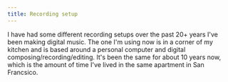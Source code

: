 ```yaml
---
title: Recording setup
---
```


I have had some different recording setups over the past 20+ years I've been making digital music. The one I'm using now is in a corner of my kitchen and is based around a personal computer and digital composing/recording/editing. It's been the same for about 10 years now, which is the amount of time I've lived in the same apartment in San Francsico.
